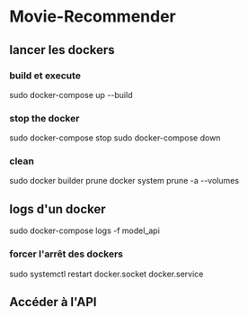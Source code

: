 # Movie-Recommender


## lancer les dockers
### build et execute
sudo docker-compose up --build
### stop the docker
sudo docker-compose stop
sudo docker-compose down
### clean
sudo docker builder prune
docker system prune -a --volumes


## logs d'un docker
sudo docker-compose logs -f model_api


### forcer l'arrêt des dockers
sudo systemctl restart docker.socket docker.service

## Accéder à l'API

